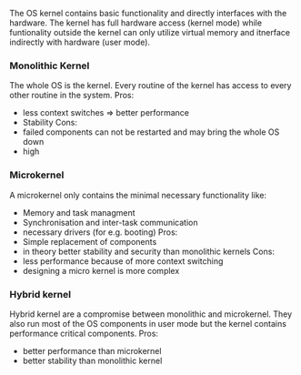 The OS kernel contains basic functionality and directly interfaces with the hardware. The kernel has full hardware access (kernel mode) while funtionality outside the kernel can only utilize virtual memory and itnerface indirectly with hardware (user mode).
### Monolithic Kernel
The whole OS is the kernel. Every routine of the kernel has access to every other routine in the system.
Pros:
- less context switches => better performance
- Stability
Cons:
- failed components can not be restarted and may bring the whole OS down
- high 
### Microkernel
A microkernel only contains the minimal necessary functionality like:
- Memory and task managment
- Synchronisation and inter-task communication
- necessary drivers (for e.g. booting)
Pros:
- Simple replacement of components
- in theory better stability and security than monolithic kernels
Cons:
- less performance because of more context switching
- designing a micro kernel is more complex
### Hybrid kernel
Hybrid kernel are a compromise between monolithic and microkernel. They also run most of the OS components in user mode but the kernel contains performance critical components. 
Pros:
- better performance than microkernel
- better stability than monolithic kernel
